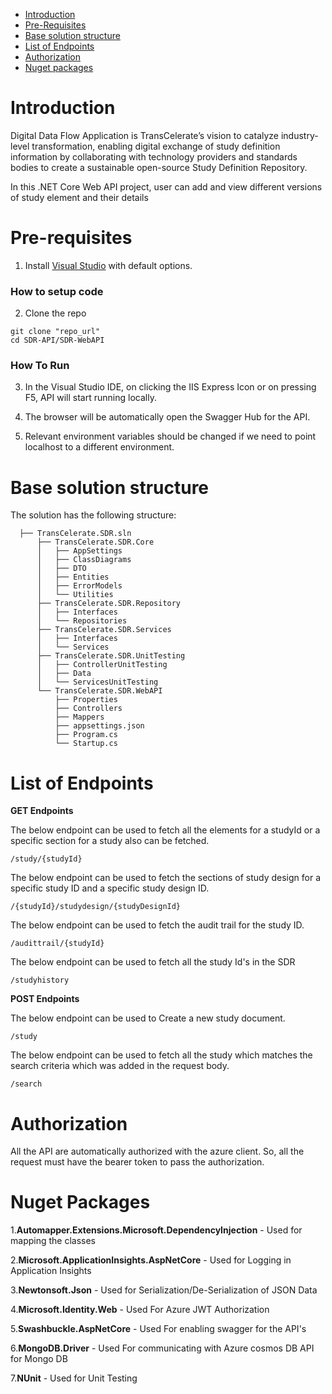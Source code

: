 - [Introduction](#introduction)
- [Pre-Requisites](#pre-requisites)
- [Base solution structure](#base-solution-structure)
- [List of Endpoints](#list-of-endpoints)
- [Authorization](#authorization)
- [Nuget packages](#nuget-packages)

# Introduction

Digital Data Flow Application is TransCelerate’s vision to catalyze industry-level transformation, enabling digital exchange of study definition information by collaborating with technology providers and standards bodies to create a sustainable open-source Study Definition Repository.

In this .NET Core Web API project, user can add and view different versions of study element and their details

# Pre-requisites

1. Install [Visual Studio](https://visualstudio.microsoft.com/) with default options.

### How to setup code

2. Clone the repo

```
git clone "repo_url"
cd SDR-API/SDR-WebAPI
```


### How To Run

3. In the Visual Studio IDE, on clicking the IIS Express Icon or on pressing F5, API will start running locally.

4. The browser will be automatically open the Swagger Hub for the API.

5. Relevant environment variables should be changed if we need to point localhost to a different environment. 


# Base solution structure

The solution has the following structure:

```  
  ├── TransCelerate.SDR.sln
      ├── TransCelerate.SDR.Core
      │   ├── AppSettings
      │   ├── ClassDiagrams
      │   ├── DTO
      │   ├── Entities
      │   ├── ErrorModels
      │   └── Utilities
      ├── TransCelerate.SDR.Repository
      │   ├── Interfaces
      │   └── Repositories         
      ├── TransCelerate.SDR.Services
      │   ├── Interfaces
      │   └── Services   
      ├── TransCelerate.SDR.UnitTesting
      │   ├── ControllerUnitTesting
      │   ├── Data
      │   └── ServicesUnitTesting 
      └── TransCelerate.SDR.WebAPI
          ├── Properties
          ├── Controllers
          ├── Mappers
          ├── appsettings.json
          ├── Program.cs
          └── Startup.cs

```

# List of Endpoints

**GET Endpoints**

The below endpoint can be used to fetch all the elements for a studyId or a specific section for a study also can be fetched.

```
/study​/{studyId}
```

The below endpoint can be used to fetch the sections of study design for a specific study ID and a specific study design ID.

```
​/{studyId}​/studydesign​/{studyDesignId}
```


The below endpoint can be used to fetch the audit trail for the study ID.

```
​/audittrail​/{studyId}
```

The below endpoint can be used to fetch all the study Id's in the SDR

```
/studyhistory
```


**POST Endpoints**

The below endpoint can be used to Create a new study document.

```
​/study
```
The below endpoint can be used to fetch all the study which matches the search criteria which was added in the request body.
```
/​search
```

# Authorization
All the API are automatically authorized with the azure client. So, all the request must have the bearer token to pass the authorization.

# Nuget Packages 

1.**Automapper.Extensions.Microsoft.DependencyInjection** - Used for mapping the classes

2.**Microsoft.ApplicationInsights.AspNetCore** - Used for Logging in Application Insights

3.**Newtonsoft.Json** - Used for Serialization/De-Serialization of JSON Data

4.**Microsoft.Identity.Web** - Used For Azure JWT Authorization

5.**Swashbuckle.AspNetCore** - Used For enabling swagger for the API's

6.**MongoDB.Driver** - Used For communicating with Azure cosmos DB API for Mongo DB

7.**NUnit** - Used for Unit Testing